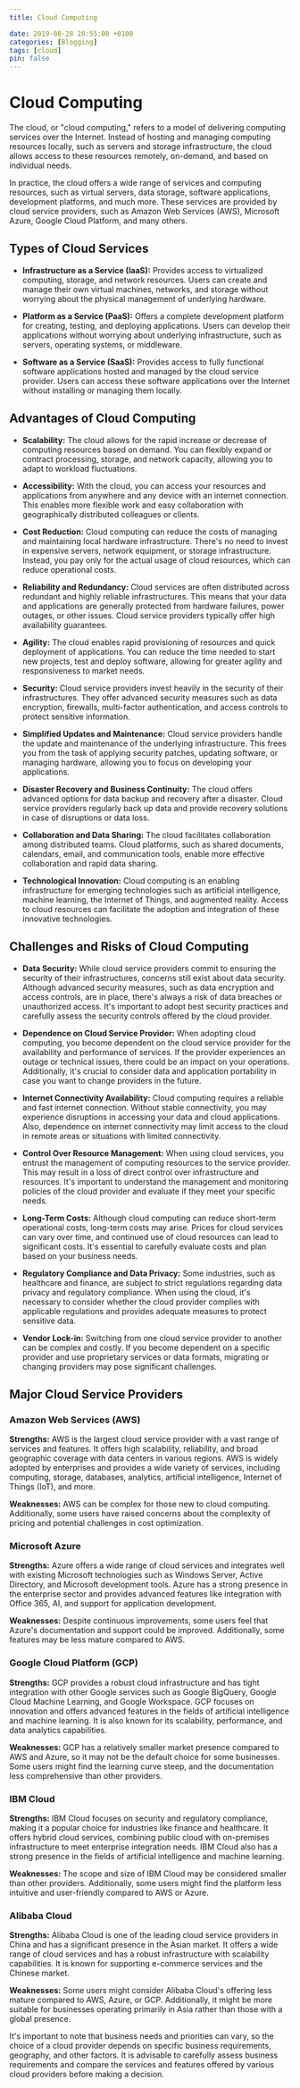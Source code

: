 ```yaml
---
title: Cloud Computing

date: 2019-08-28 20:55:00 +0100
categories: [Blogging]
tags: [cloud]
pin: false
---
```



# Cloud Computing

The cloud, or "cloud computing," refers to a model of delivering computing services over the Internet. Instead of hosting and managing computing resources locally, such as servers and storage infrastructure, the cloud allows access to these resources remotely, on-demand, and based on individual needs.

In practice, the cloud offers a wide range of services and computing resources, such as virtual servers, data storage, software applications, development platforms, and much more. These services are provided by cloud service providers, such as Amazon Web Services (AWS), Microsoft Azure, Google Cloud Platform, and many others.

## Types of Cloud Services

- **Infrastructure as a Service (IaaS):** Provides access to virtualized computing, storage, and network resources. Users can create and manage their own virtual machines, networks, and storage without worrying about the physical management of underlying hardware.

- **Platform as a Service (PaaS):** Offers a complete development platform for creating, testing, and deploying applications. Users can develop their applications without worrying about underlying infrastructure, such as servers, operating systems, or middleware.

- **Software as a Service (SaaS):** Provides access to fully functional software applications hosted and managed by the cloud service provider. Users can access these software applications over the Internet without installing or managing them locally.

## Advantages of Cloud Computing

- **Scalability:** The cloud allows for the rapid increase or decrease of computing resources based on demand. You can flexibly expand or contract processing, storage, and network capacity, allowing you to adapt to workload fluctuations.

- **Accessibility:** With the cloud, you can access your resources and applications from anywhere and any device with an internet connection. This enables more flexible work and easy collaboration with geographically distributed colleagues or clients.

- **Cost Reduction:** Cloud computing can reduce the costs of managing and maintaining local hardware infrastructure. There's no need to invest in expensive servers, network equipment, or storage infrastructure. Instead, you pay only for the actual usage of cloud resources, which can reduce operational costs.

- **Reliability and Redundancy:** Cloud services are often distributed across redundant and highly reliable infrastructures. This means that your data and applications are generally protected from hardware failures, power outages, or other issues. Cloud service providers typically offer high availability guarantees.

- **Agility:** The cloud enables rapid provisioning of resources and quick deployment of applications. You can reduce the time needed to start new projects, test and deploy software, allowing for greater agility and responsiveness to market needs.

- **Security:** Cloud service providers invest heavily in the security of their infrastructures. They offer advanced security measures such as data encryption, firewalls, multi-factor authentication, and access controls to protect sensitive information.

- **Simplified Updates and Maintenance:** Cloud service providers handle the update and maintenance of the underlying infrastructure. This frees you from the task of applying security patches, updating software, or managing hardware, allowing you to focus on developing your applications.

- **Disaster Recovery and Business Continuity:** The cloud offers advanced options for data backup and recovery after a disaster. Cloud service providers regularly back up data and provide recovery solutions in case of disruptions or data loss.

- **Collaboration and Data Sharing:** The cloud facilitates collaboration among distributed teams. Cloud platforms, such as shared documents, calendars, email, and communication tools, enable more effective collaboration and rapid data sharing.

- **Technological Innovation:** Cloud computing is an enabling infrastructure for emerging technologies such as artificial intelligence, machine learning, the Internet of Things, and augmented reality. Access to cloud resources can facilitate the adoption and integration of these innovative technologies.

## Challenges and Risks of Cloud Computing

- **Data Security:** While cloud service providers commit to ensuring the security of their infrastructures, concerns still exist about data security. Although advanced security measures, such as data encryption and access controls, are in place, there's always a risk of data breaches or unauthorized access. It's important to adopt best security practices and carefully assess the security controls offered by the cloud provider.

- **Dependence on Cloud Service Provider:** When adopting cloud computing, you become dependent on the cloud service provider for the availability and performance of services. If the provider experiences an outage or technical issues, there could be an impact on your operations. Additionally, it's crucial to consider data and application portability in case you want to change providers in the future.

- **Internet Connectivity Availability:** Cloud computing requires a reliable and fast internet connection. Without stable connectivity, you may experience disruptions in accessing your data and cloud applications. Also, dependence on internet connectivity may limit access to the cloud in remote areas or situations with limited connectivity.

- **Control Over Resource Management:** When using cloud services, you entrust the management of computing resources to the service provider. This may result in a loss of direct control over infrastructure and resources. It's important to understand the management and monitoring policies of the cloud provider and evaluate if they meet your specific needs.

- **Long-Term Costs:** Although cloud computing can reduce short-term operational costs, long-term costs may arise. Prices for cloud services can vary over time, and continued use of cloud resources can lead to significant costs. It's essential to carefully evaluate costs and plan based on your business needs.

- **Regulatory Compliance and Data Privacy:** Some industries, such as healthcare and finance, are subject to strict regulations regarding data privacy and regulatory compliance. When using the cloud, it's necessary to consider whether the cloud provider complies with applicable regulations and provides adequate measures to protect sensitive data.

- **Vendor Lock-in:** Switching from one cloud service provider to another can be complex and costly. If you become dependent on a specific provider and use proprietary services or data formats, migrating or changing providers may pose significant challenges.

## Major Cloud Service Providers

### Amazon Web Services (AWS)

**Strengths:** AWS is the largest cloud service provider with a vast range of services and features. It offers high scalability, reliability, and broad geographic coverage with data centers in various regions. AWS is widely adopted by enterprises and provides a wide variety of services, including computing, storage, databases, analytics, artificial intelligence, Internet of Things (IoT), and more.

**Weaknesses:** AWS can be complex for those new to cloud computing. Additionally, some users have raised concerns about the complexity of pricing and potential challenges in cost optimization.

### Microsoft Azure

**Strengths:** Azure offers a wide range of cloud services and integrates well with existing Microsoft technologies such as Windows Server, Active Directory, and Microsoft development tools. Azure has a strong presence in the enterprise sector and provides advanced features like integration with Office 365, AI, and support for application development.

**Weaknesses:** Despite continuous improvements, some users feel that Azure's documentation and support could be improved. Additionally, some features may be less mature compared to AWS.

### Google Cloud Platform (GCP)

**Strengths:** GCP provides a robust cloud infrastructure and has tight integration with other Google services such as Google BigQuery, Google Cloud Machine Learning, and Google Workspace. GCP focuses on innovation and offers advanced features in the fields of artificial intelligence and machine learning. It is also known for its scalability, performance, and data analytics capabilities.

**Weaknesses:** GCP has a relatively smaller market presence compared to AWS and Azure, so it may not be the default choice for some businesses. Some users might find the learning curve steep, and the documentation less comprehensive than other providers.

### IBM Cloud

**Strengths:** IBM Cloud focuses on security and regulatory compliance, making it a popular choice for industries like finance and healthcare. It offers hybrid cloud services, combining public cloud with on-premises infrastructure to meet enterprise integration needs. IBM Cloud also has a strong presence in the fields of artificial intelligence and machine learning.

**Weaknesses:** The scope and size of IBM Cloud may be considered smaller than other providers. Additionally, some users might find the platform less intuitive and user-friendly compared to AWS or Azure.

### Alibaba Cloud

**Strengths:** Alibaba Cloud is one of the leading cloud service providers in China and has a significant presence in the Asian market. It offers a wide range of cloud services and has a robust infrastructure with scalability capabilities. It is known for supporting e-commerce services and the Chinese market.

**Weaknesses:** Some users might consider Alibaba Cloud's offering less mature compared to AWS, Azure, or GCP. Additionally, it might be more suitable for businesses operating primarily in Asia rather than those with a global presence.

It's important to note that business needs and priorities can vary, so the choice of a cloud provider depends on specific business requirements, geography, and other factors. It is advisable to carefully assess business requirements and compare the services and features offered by various cloud providers before making a decision.
